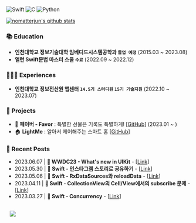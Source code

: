 
<br/>

![Swift] ![C] ![Python]

[![nomatterjun's github stats](https://github-readme-stats.vercel.app/api?username=nomatterjun&show_icons=true&theme=github_dark&bg_color=00000000)](https://github.com/nomatterjun/github-readme-stats)

### 📚 Education

- **인천대학교 정보기술대학 임베디드시스템공학과 `졸업 예정`** (2015.03 ~ 2023.08)<br/>
- **앨런 Swift문법 마스터 스쿨 `수료`** (2022.09 ~ 2022.12)<br/>

### 🙋🏻‍♂️ Experiences

- **인천대학교 정보전산원 앱센터 `14.5기 스터디원` `15기 기술지원`** (2022.10 ~ 2023.07)<br/>

### 💾 Projects

- 🎁 **페이버 - Favor** : 특별한 선물은 기록도 특별하게! [[GitHub](https://github.com/Favor-Gift-Reminder/Favor-iOS)] (2023.01 ~ ) <br/>
- 🏠 **LightMe** : 알아서 제어해주는 스마트 홈 [[GitHub](https://github.com/StanSign/Capstone-Zigbee)] <br/>

### 📝 Recent Posts

- 2023.06.07 | **🎊 WWDC23 - What's new in UIKit** - [[Link](https://nomatterjun.github.io/post/WWDC23%2F2023-06-07-WWDC23-01)] <br/>
- 2023.05.30 | **🍎 Swift - 인스타그램 스토리로 공유하기** - [[Link](https://nomatterjun.github.io/post/Swift%2F2023-05-30-Swift29)] <br/>
- 2023.05.06 | **🍎 Swift - RxDataSources와 reloadData** - [[Link](https://nomatterjun.github.io/post/Swift%2F2023-05-07-Swift28)] <br/>
- 2023.04.11 | **🍎 Swift - CollectionView의 Cell/View에서의 subscribe 문제** - [[Link](https://nomatterjun.github.io/post/Swift%2F2023-04-12-Swift27)] <br/>
- 2023.03.27 | **🍎 Swift - Concurrency** - [[Link](https://nomatterjun.github.io/post/Swift%2F2023-03-28-Swift26)] <br/>

<br/>

<div>
  <a href="https://nomatterjun.github.io/">
<img
src="http://img.shields.io/badge/-Tech%20Blog-655ced?style=for-the-badge&logo=github&link=https://nomatterjun.github.io/"
style="height : auto; margin-left : 10px; margin-right : 10px;" align="left"/>
</a>
</div>

<br/>

[Swift]: https://img.shields.io/badge/swift-F54A2A?style=for-the-badge&logo=swift&logoColor=white
[C]: https://img.shields.io/badge/c-%2300599C.svg?style=for-the-badge&logo=c&logoColor=white
[Python]: https://img.shields.io/badge/python-3670A0?style=for-the-badge&logo=python&logoColor=ffdd54
